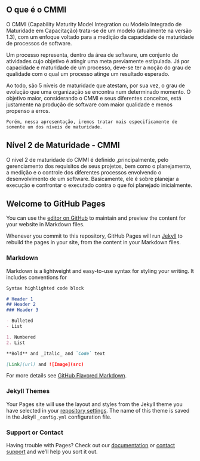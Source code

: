 ## O que é o CMMI

O CMMI (Capability Maturity Model Integration ou Modelo Integrado de Maturidade em Capacitação) trata-se de um modelo (atualmente na versão 1.3), com um enfoque voltado para a medição da capacidade de maturidade de processos de software.

Um processo representa, dentro da área de software, um conjunto de atividades cujo objetivo é atingir uma meta previamente estipulada. Já por capacidade e maturidade de um processo, deve-se ter a noção do grau de qualidade com o qual um processo atinge um resultado esperado.

Ao todo, são 5 níveis de maturidade que atestam, por sua vez, o grau de evolução que uma organização se encontra num determinado momento. O objetivo maior, considerando o CMMI e seus diferentes conceitos, está justamente na produção de software com maior qualidade e menos propenso a erros.

    Porém, nessa apresentação, iremos tratar mais especificamente de somente um dos níveis de maturidade.

## Nível 2 de Maturidade - CMMI

O nível 2 de maturidade do CMMI é definido ,principalmente, pelo gerenciamento dos requisitos de seus projetos, bem como o planejamento, a medição e o controle dos diferentes processos envolvendo o desenvolvimento de um software. Basicamente, ele é sobre planejar a execução e confrontar o executado contra o que foi planejado inicialmente.





## Welcome to GitHub Pages

You can use the [editor on GitHub](https://github.com/ronaldpereira/software-engineering-website-cmmi/edit/master/README.md) to maintain and preview the content for your website in Markdown files.

Whenever you commit to this repository, GitHub Pages will run [Jekyll](https://jekyllrb.com/) to rebuild the pages in your site, from the content in your Markdown files.

### Markdown

Markdown is a lightweight and easy-to-use syntax for styling your writing. It includes conventions for

```markdown
Syntax highlighted code block

# Header 1
## Header 2
### Header 3

- Bulleted
- List

1. Numbered
2. List

**Bold** and _Italic_ and `Code` text

[Link](url) and ![Image](src)
```

For more details see [GitHub Flavored Markdown](https://guides.github.com/features/mastering-markdown/).

### Jekyll Themes

Your Pages site will use the layout and styles from the Jekyll theme you have selected in your [repository settings](https://github.com/ronaldpereira/software-engineering-website-cmmi/settings). The name of this theme is saved in the Jekyll `_config.yml` configuration file.

### Support or Contact

Having trouble with Pages? Check out our [documentation](https://help.github.com/categories/github-pages-basics/) or [contact support](https://github.com/contact) and we’ll help you sort it out.
